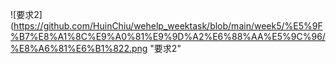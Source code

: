 ![要求2](https://github.com/HuinChiu/wehelp_weektask/blob/main/week5/%E5%9F%B7%E8%A1%8C%E9%A0%81%E9%9D%A2%E6%88%AA%E5%9C%96/%E8%A6%81%E6%B1%822.png "要求2"
